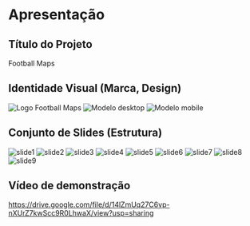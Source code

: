 # Apresentação


## Título do Projeto

Football Maps

## Identidade Visual (Marca, Design)

<img src = "/docs/ÍCONES FOOTBALL MAPS 2.0/logo1.png" alt = "Logo Football Maps">
<img src = "/docs/Modelo_Padrao/footballMapsDesktop.jpg" alt = "Modelo desktop">
<img src = "/docs/Modelo_Padrao/footballMapsMobile.jpg" alt = "Modelo mobile">

## Conjunto de Slides (Estrutura)

<img src = "../presentation/slide1.jpg" alt = "slide1">
<img src = "../presentation/slide2.jpg" alt = "slide2">
<img src = "../presentation/slide3.jpg" alt = "slide3">
<img src = "../presentation/slide4.jpg" alt = "slide4">
<img src = "../presentation/slide5.jpg" alt = "slide5">
<img src = "../presentation/slide6.jpg" alt = "slide6">
<img src = "../presentation/slide7.jpg" alt = "slide7">
<img src = "../presentation/slide8.jpg" alt = "slide8">
<img src = "../presentation/slide9.jpg" alt = "slide9">

 

## Vídeo de demonstração

https://drive.google.com/file/d/14lZmUq27C6vp-nXUrZ7kwScc9R0LhwaX/view?usp=sharing
